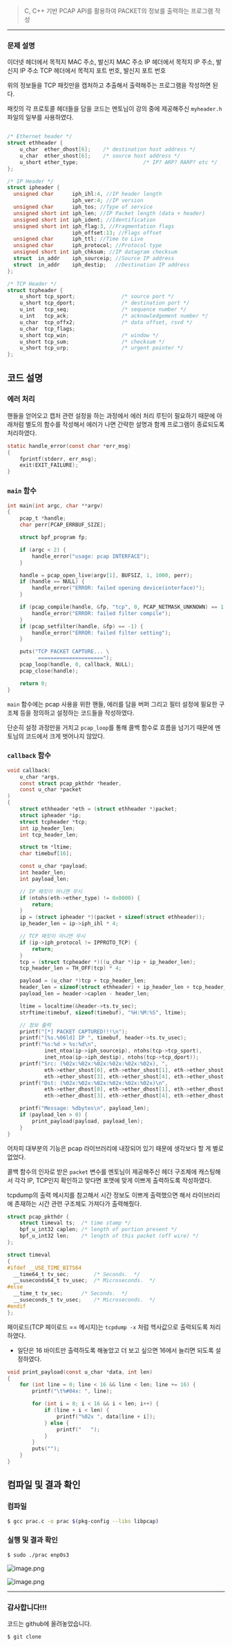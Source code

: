 > C, C++ 기반 PCAP API를 활용하여 PACKET의 정보를 출력하는 프로그램 작성
> 

---

### 문제 설명

이더넷 헤더에서 목적지 MAC 주소, 발신지 MAC 주소
IP 헤더에서 목적지 IP 주소, 발신지 IP 주소
TCP 헤더에서 목적지 포트 번호, 발신지 포트 번호

위의 정보들을 TCP 패킷만을 캡처하고 추출해서 출력해주는 프로그램을 작성하면 된다.

패킷의 각 프로토콜 헤더들을 담을 코드는 멘토님이 강의 중에 제공해주신 `myheader.h` 파일의 일부를 사용하였다.

```c

/* Ethernet header */
struct ethheader {
    u_char  ether_dhost[6];    /* destination host address */
    u_char  ether_shost[6];    /* source host address */
    u_short ether_type;                     /* IP? ARP? RARP? etc */
};

/* IP Header */
struct ipheader {
  unsigned char      iph_ihl:4, //IP header length
                     iph_ver:4; //IP version
  unsigned char      iph_tos; //Type of service
  unsigned short int iph_len; //IP Packet length (data + header)
  unsigned short int iph_ident; //Identification
  unsigned short int iph_flag:3, //Fragmentation flags
                     iph_offset:13; //Flags offset
  unsigned char      iph_ttl; //Time to Live
  unsigned char      iph_protocol; //Protocol type
  unsigned short int iph_chksum; //IP datagram checksum
  struct  in_addr    iph_sourceip; //Source IP address
  struct  in_addr    iph_destip;   //Destination IP address
};

/* TCP Header */
struct tcpheader {
    u_short tcp_sport;               /* source port */
    u_short tcp_dport;               /* destination port */
    u_int   tcp_seq;                 /* sequence number */
    u_int   tcp_ack;                 /* acknowledgement number */
    u_char  tcp_offx2;               /* data offset, rsvd */
    u_char  tcp_flags;
    u_short tcp_win;                 /* window */
    u_short tcp_sum;                 /* checksum */
    u_short tcp_urp;                 /* urgent pointer */
};
```

## 코드 설명

### 에러 처리

핸들을 얻어오고 캡처 관련 설정을 하는 과정에서 에러 처리 루틴이 필요하기 때문에 아래처럼 별도의 함수를 작성해서 에러가 나면 간략한 설명과 함께 프로그램이 종료되도록 처리하였다.

```c
static handle_error(const char *err_msg)
{
    fprintf(stderr, err_msg);
    exit(EXIT_FAILURE);
}
```

### `main` 함수

```c
int main(int argc, char **argv)
{
    pcap_t *handle;
    char perr[PCAP_ERRBUF_SIZE];

    struct bpf_program fp;

    if (argc < 2) {
        handle_error("usage: pcap INTERFACE");
    }

    handle = pcap_open_live(argv[1], BUFSIZ, 1, 1000, perr);
    if (handle == NULL) {
        handle_error("ERROR: failed opening device(interface)");
    }

    if (pcap_compile(handle, &fp, "tcp", 0, PCAP_NETMASK_UNKNOWN) == 1) {
        handle_error("ERROR: failed filter compile");
    }
    if (pcap_setfilter(handle, &fp) == -1) {
        handle_error("ERROR: failed filter setting");
    }

    puts("TCP PACKET CAPTURE... \
          =====================");
    pcap_loop(handle, 0, callback, NULL);
    pcap_close(handle);

    return 0;
}
```

`main` 함수에는 pcap 사용을 위한 핸들, 에러를 담을 버퍼 그리고 필터 설정에 필요한 구조체 등을 정의하고 설정하는 코드들을 작성하였다.

단순히 설정 과정만을 거치고 `pcap_loop`를 통해 콜백 함수로 흐름을 넘기기 때문에 멘토님의 코드에서 크게 벗어나지 않았다.

### `callback` 함수

```c
void callback(
    u_char *args,
    const struct pcap_pkthdr *header,
    const u_char *packet
) 
{    
    struct ethheader *eth = (struct ethheader *)packet;
    struct ipheader *ip;
    struct tcpheader *tcp;
    int ip_header_len;
    int tcp_header_len;

    struct tm *ltime;
    char timebuf[16];

    const u_char *payload;
    int header_len;
    int payload_len;

    // IP 패킷이 아니면 무시
    if (ntohs(eth->ether_type) != 0x0800) {
        return;
    }
    ip = (struct ipheader *)(packet + sizeof(struct ethheader));
    ip_header_len = ip->iph_ihl * 4;

    // TCP 패킷이 아니면 무시
    if (ip->iph_protocol != IPPROTO_TCP) {
        return;
    }    
    tcp = (struct tcpheader *)((u_char *)ip + ip_header_len);
    tcp_header_len = TH_OFF(tcp) * 4;

    payload = (u_char *)tcp + tcp_header_len;
    header_len = sizeof(struct ethheader) + ip_header_len + tcp_header_len;
    payload_len = header->caplen - header_len;

    ltime = localtime(&header->ts.tv_sec);
    strftime(timebuf, sizeof(timebuf), "%H:%M:%S", ltime);

    // 정보 출력
    printf("[*] PACKET CAPTURED!!!\n");
    printf("[%s.%06ld] IP ", timebuf, header->ts.tv_usec);
    printf("%s:%d > %s:%d\n", 
            inet_ntoa(ip->iph_sourceip), ntohs(tcp->tcp_sport),
            inet_ntoa(ip->iph_destip), ntohs(tcp->tcp_dport));
    printf("Src: (%02x:%02x:%02x:%02x:%02x:%02x), ",
            eth->ether_shost[0], eth->ether_shost[1], eth->ether_shost[2],
            eth->ether_shost[3], eth->ether_shost[4], eth->ether_shost[5]);
    printf("Dst: (%02x:%02x:%02x:%02x:%02x:%02x)\n",
            eth->ether_dhost[0], eth->ether_dhost[1], eth->ether_dhost[2],
            eth->ether_dhost[3], eth->ether_dhost[4], eth->ether_dhost[5]);

    printf("Message: %dbytes\n", payload_len);
    if (payload_len > 0) {
        print_payload(payload, payload_len);
    }
}   
```

어차피 대부분의 기능은 pcap 라이브러리에 내장되어 있기 때문에 생각보다 할 게 별로 없었다.

콜백 함수의 인자로 받은 `packet` 변수를 멘토님이 제공해주신 헤더 구조체에 캐스팅해서 각각 IP, TCP인지 확인하고 맞다면 포맷에 맞게 이쁘게 출력하도록 작성하였다.

tcpdump의 출력 메시지를 참고해서 시간 정보도 이쁘게 출력했으면 해서 라이브러리에 존재하는 시간 관련 구조체도 가져다가 출력해줬다.

```c
struct pcap_pkthdr {
	struct timeval ts;	/* time stamp */
	bpf_u_int32 caplen;	/* length of portion present */
	bpf_u_int32 len;	/* length of this packet (off wire) */
};

struct timeval
{
#ifdef __USE_TIME_BITS64
  __time64_t tv_sec;		/* Seconds.  */
  __suseconds64_t tv_usec;	/* Microseconds.  */
#else
  __time_t tv_sec;		/* Seconds.  */
  __suseconds_t tv_usec;	/* Microseconds.  */
#endif
};
```

페이로드(TCP 페이로드 == 메시지)는 `tcpdump -x` 처럼 헥사값으로 출력되도록 처리하였다.

- 일단은 16 바이트만 출력하도록 해놓았고 더 보고 싶으면 16에서 늘리면 되도록 설정하였다.

```c
void print_payload(const u_char *data, int len)
{
    for (int line = 0; line < 16 && line < len; line += 16) {
        printf("\t%#04x: ", line);

        for (int i = 0; i < 16 && i < len; i++) {
            if (line + i < len) {
                printf("%02x ", data[line + i]);
            } else {
                printf("   ");
            }
        }
        puts("");
    }
}
```

## 컴파일 및 결과 확인

### 컴파일

```bash
$ gcc prac.c -o prac $(pkg-config --libs libpcap)
```

### 실행 및 결과 확인

```bash
$ sudo ./prac enp0s3
```

![image.png](attachment:1f23d417-f7c3-4fb5-89c9-30cde87e9de2:image.png)

![image.png](attachment:3eb5f4ee-44ab-4e36-a6ce-171b3291a140:image.png)

---

### 감사합니다!!!

코드는 github에 올려놓았습니다.

```bash
$ git clone 
```
